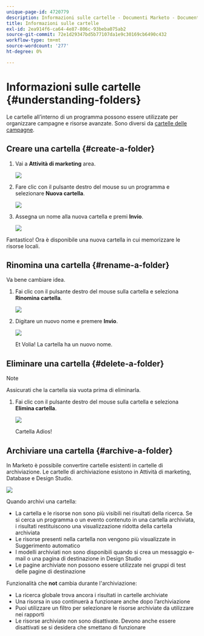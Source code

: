 ```yaml
---
unique-page-id: 4720779
description: Informazioni sulle cartelle - Documenti Marketo - Documentazione del prodotto
title: Informazioni sulle cartelle
exl-id: 2ea914f6-ca64-4e87-806c-93beba075ab2
source-git-commit: 72e1d29347bd5b77107da1e9c30169cb6490c432
workflow-type: tm+mt
source-wordcount: '277'
ht-degree: 0%

---
```


# Informazioni sulle cartelle {#understanding-folders}

Le cartelle all’interno di un programma possono essere utilizzate per organizzare campagne e risorse avanzate. Sono diversi da [cartelle delle campagne](/help/marketo/product-docs/core-marketo-concepts/miscellaneous/create-new-campaign-folder.md).

## Creare una cartella {#create-a-folder}

1. Vai a **Attività di marketing** area.

   ![](assets/ma.png)

1. Fare clic con il pulsante destro del mouse su un programma e selezionare **Nuova cartella**.

   ![](assets/image2015-4-20-18-3a45-3a14.png)

1. Assegna un nome alla nuova cartella e premi **Invio**.

   ![](assets/image2015-4-20-18-3a46-3a57.png)

Fantastico! Ora è disponibile una nuova cartella in cui memorizzare le risorse locali.

## Rinomina una cartella {#rename-a-folder}

Va bene cambiare idea.

1. Fai clic con il pulsante destro del mouse sulla cartella e seleziona **Rinomina cartella**.

   ![](assets/image2015-4-20-18-3a49-3a10.png)

1. Digitare un nuovo nome e premere **Invio**.

   ![](assets/image2015-4-20-18-3a52-3a30.png)

   Et Volia! La cartella ha un nuovo nome.

## Eliminare una cartella {#delete-a-folder}

>[!NOTE]
>
>Assicurati che la cartella sia vuota prima di eliminarla.

1. Fai clic con il pulsante destro del mouse sulla cartella e seleziona **Elimina cartella**.

   ![](assets/image2015-4-20-18-3a55-3a51.png)

   Cartella Adios!

## Archiviare una cartella {#archive-a-folder}

In Marketo è possibile convertire cartelle esistenti in cartelle di archiviazione. Le cartelle di archiviazione esistono in Attività di marketing, Database e Design Studio.

![](assets/image2015-4-20-19-3a3-3a46.png)

Quando archivi una cartella:

* La cartella e le risorse non sono più visibili nei risultati della ricerca. Se si cerca un programma o un evento contenuto in una cartella archiviata, i risultati restituiscono una visualizzazione ridotta della cartella archiviata
* Le risorse presenti nella cartella non vengono più visualizzate in Suggerimento automatico
* I modelli archiviati non sono disponibili quando si crea un messaggio e-mail o una pagina di destinazione in Design Studio
* Le pagine archiviate non possono essere utilizzate nei gruppi di test delle pagine di destinazione

Funzionalità che **not** cambia durante l&#39;archiviazione:

* La ricerca globale trova ancora i risultati in cartelle archiviate
* Una risorsa in uso continuerà a funzionare anche dopo l’archiviazione
* Puoi utilizzare un filtro per selezionare le risorse archiviate da utilizzare nei rapporti
* Le risorse archiviate non sono disattivate. Devono anche essere disattivati se si desidera che smettano di funzionare
